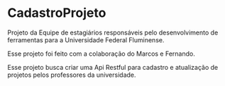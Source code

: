 # CadastroProjeto

Projeto da Equipe de estagiários responsáveis pelo desenvolvimento de ferramentas para a Universidade Federal Fluminense.

Esse projeto foi feito com a colaboração do Marcos e Fernando.

Esse projeto busca criar uma Api Restful para cadastro e atualização de projetos pelos professores da universidade.
